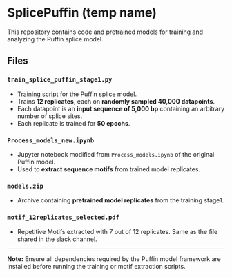 # SplicePuffin (temp name)

This repository contains code and pretrained models for training and analyzing the Puffin splice model.

## Files

### `train_splice_puffin_stage1.py`
- Training script for the Puffin splice model.  
- Trains **12 replicates**, each on **randomly sampled 40,000 datapoints**.  
- Each datapoint is an **input sequence of 5,000 bp** containing an arbitrary number of splice sites.  
- Each replicate is trained for **50 epochs**.

### `Process_models_new.ipynb`
- Jupyter notebook modified from `Process_models.ipynb` of the original Puffin model.  
- Used to **extract sequence motifs** from trained model replicates.

### `models.zip`
- Archive containing **pretrained model replicates** from the training stage1.

### `motif_12replicates_selected.pdf`
- Repetitive Motifs extracted with 7 out of 12 replicates. Same as the file shared in the slack channel.

---

**Note:** Ensure all dependencies required by the Puffin model framework are installed before running the training or motif extraction scripts.
